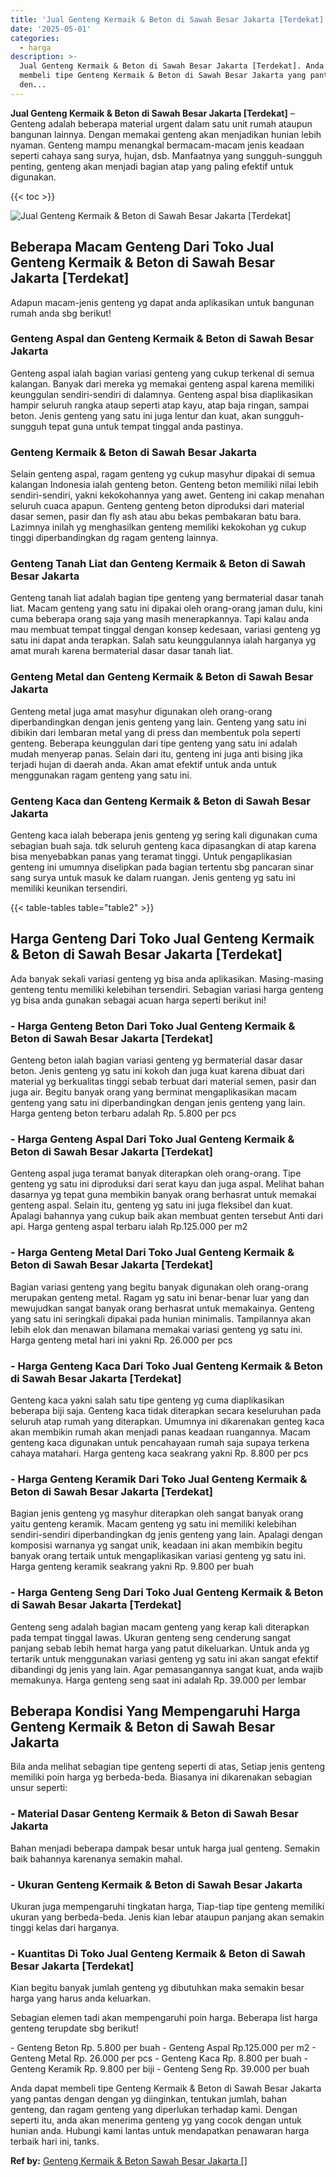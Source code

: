 ```yaml
---
title: 'Jual Genteng Kermaik & Beton di Sawah Besar Jakarta [Terdekat]'
date: '2025-05-01'
categories:
  - harga
description: >-
  Jual Genteng Kermaik & Beton di Sawah Besar Jakarta [Terdekat]. Anda dapat
  membeli tipe Genteng Kermaik & Beton di Sawah Besar Jakarta yang pantas dengan
  den...
---
```


**Jual Genteng Kermaik & Beton di Sawah Besar Jakarta \[Terdekat\]** – Genteng adalah beberapa material urgent dalam satu unit rumah ataupun bangunan lainnya. Dengan memakai genteng akan menjadikan hunian lebih nyaman. Genteng mampu menangkal bermacam-macam jenis keadaan seperti cahaya sang surya, hujan, dsb. Manfaatnya yang sungguh-sungguh penting, genteng akan menjadi bagian atap yang paling efektif untuk digunakan.

{{< toc >}}

![Jual Genteng Kermaik & Beton di Sawah Besar Jakarta [Terdekat]](/images/genteng-minimalis-murah32.png)

## Beberapa Macam Genteng Dari Toko Jual Genteng Kermaik & Beton di Sawah Besar Jakarta \[Terdekat\]

Adapun macam-jenis genteng yg dapat anda aplikasikan untuk bangunan rumah anda sbg berikut!

### Genteng Aspal dan Genteng Kermaik & Beton di Sawah Besar Jakarta

Genteng aspal ialah bagian variasi genteng yang cukup terkenal di semua kalangan. Banyak dari mereka yg memakai genteng aspal karena memiliki keunggulan sendiri-sendiri di dalamnya. Genteng aspal bisa diaplikasikan hampir seluruh rangka ataup seperti atap kayu, atap baja ringan, sampai beton. Jenis genteng yang satu ini juga lentur dan kuat, akan sungguh-sungguh tepat guna untuk tempat tinggal anda pastinya.

### Genteng Kermaik & Beton di Sawah Besar Jakarta

Selain genteng aspal, ragam genteng yg cukup masyhur dipakai di semua kalangan Indonesia ialah genteng beton. Genteng beton memiliki nilai lebih sendiri-sendiri, yakni kekokohannya yang awet. Genteng ini cakap menahan seluruh cuaca apapun. Genteng genteng beton diproduksi dari material dasar semen, pasir dan fly ash atau abu bekas pembakaran batu bara. Lazimnya inilah yg menghasilkan genteng memiliki kekokohan yg cukup tinggi diperbandingkan dg ragam genteng lainnya.

### Genteng Tanah Liat dan Genteng Kermaik & Beton di Sawah Besar Jakarta

Genteng tanah liat adalah bagian tipe genteng yang bermaterial dasar tanah liat. Macam genteng yang satu ini dipakai oleh orang-orang jaman dulu, kini cuma beberapa orang saja yang masih menerapkannya. Tapi kalau anda mau membuat tempat tinggal dengan konsep kedesaan, variasi genteng yg satu ini dapat anda terapkan. Salah satu keunggulannya ialah harganya yg amat murah karena bermaterial dasar dasar tanah liat.

### Genteng Metal dan Genteng Kermaik & Beton di Sawah Besar Jakarta

Genteng metal juga amat masyhur digunakan oleh orang-orang diperbandingkan dengan jenis genteng yang lain. Genteng yang satu ini dibikin dari lembaran metal yang di press dan membentuk pola seperti genteng. Beberapa keunggulan dari tipe genteng yang satu ini adalah mudah menyerap panas. Selain dari itu, genteng ini juga anti bising jika terjadi hujan di daerah anda. Akan amat efektif untuk anda untuk menggunakan ragam genteng yang satu ini.

### Genteng Kaca dan Genteng Kermaik & Beton di Sawah Besar Jakarta

Genteng kaca ialah beberapa jenis genteng yg sering kali digunakan cuma sebagian buah saja. tdk seluruh genteng kaca dipasangkan di atap karena bisa menyebabkan panas yang teramat tinggi. Untuk pengaplikasian genteng ini umumnya diselipkan pada bagian tertentu sbg pancaran sinar sang surya untuk masuk ke dalam ruangan. Jenis genteng yg satu ini memiliki keunikan tersendiri.

{{< table-tables table="table2" >}}

## Harga Genteng Dari Toko Jual Genteng Kermaik & Beton di Sawah Besar Jakarta \[Terdekat\]

Ada banyak sekali variasi genteng yg bisa anda aplikasikan. Masing-masing genteng tentu memiliki kelebihan tersendiri. Sebagian variasi harga genteng yg bisa anda gunakan sebagai acuan harga seperti berikut ini!

### \- Harga Genteng Beton Dari Toko Jual Genteng Kermaik & Beton di Sawah Besar Jakarta \[Terdekat\]

Genteng beton ialah bagian variasi genteng yg bermaterial dasar dasar beton. Jenis genteng yg satu ini kokoh dan juga kuat karena dibuat dari material yg berkualitas tinggi sebab terbuat dari material semen, pasir dan juga air. Begitu banyak orang yang berminat mengaplikasikan macam genteng yang satu ini diperbandingkan dengan jenis genteng yang lain. Harga genteng beton terbaru adalah Rp. 5.800 per pcs

### \- Harga Genteng Aspal Dari Toko Jual Genteng Kermaik & Beton di Sawah Besar Jakarta \[Terdekat\]

Genteng aspal juga teramat banyak diterapkan oleh orang-orang. Tipe genteng yg satu ini diproduksi dari serat kayu dan juga aspal. Melihat bahan dasarnya yg tepat guna membikin banyak orang berhasrat untuk memakai genteng aspal. Selain itu, genteng yg satu ini juga fleksibel dan kuat. Apalagi bahannya yang cukup baik akan membuat genten tersebut Anti dari api. Harga genteng aspal terbaru ialah Rp.125.000 per m2

### \- Harga Genteng Metal Dari Toko Jual Genteng Kermaik & Beton di Sawah Besar Jakarta \[Terdekat\]

Bagian variasi genteng yang begitu banyak digunakan oleh orang-orang merupakan genteng metal. Ragam yg satu ini benar-benar luar yang dan mewujudkan sangat banyak orang berhasrat untuk memakainya. Genteng yang satu ini seringkali dipakai pada hunian minimalis. Tampilannya akan lebih elok dan menawan bilamana memakai variasi genteng yg satu ini. Harga genteng metal hari ini yakni Rp. 26.000 per pcs

### \- Harga Genteng Kaca Dari Toko Jual Genteng Kermaik & Beton di Sawah Besar Jakarta \[Terdekat\]

Genteng kaca yakni salah satu tipe genteng yg cuma diaplikasikan beberapa biji saja. Genteng kaca tidak diterapkan secara keseluruhan pada seluruh atap rumah yang diterapkan. Umumnya ini dikarenakan genteg kaca akan membikin rumah akan menjadi panas keadaan ruangannya. Macam genteng kaca digunakan untuk pencahayaan rumah saja supaya terkena cahaya matahari. Harga genteng kaca seakrang yakni Rp. 8.800 per pcs

### \- Harga Genteng Keramik Dari Toko Jual Genteng Kermaik & Beton di Sawah Besar Jakarta \[Terdekat\]

Bagian jenis genteng yg masyhur diterapkan oleh sangat banyak orang yaitu genteng keramik. Macam genteng yg satu ini memiliki kelebihan sendiri-sendiri diperbandingkan dg jenis genteng yang lain. Apalagi dengan komposisi warnanya yg sangat unik, keadaan ini akan membikin begitu banyak orang tertaik untuk mengaplikasikan variasi genteng yg satu ini. Harga genteng keramik seakrang yakni Rp. 9.800 per buah

### \- Harga Genteng Seng Dari Toko Jual Genteng Kermaik & Beton di Sawah Besar Jakarta \[Terdekat\]

Genteng seng adalah bagian macam genteng yang kerap kali diterapkan pada tempat tinggal lawas. Ukuran genteng seng cenderung sangat panjang sebab lebih hemat harga yang patut dikeluarkan. Untuk anda yg tertarik untuk menggunakan variasi genteng yg satu ini akan sangat efektif dibandingi dg jenis yang lain. Agar pemasangannya sangat kuat, anda wajib memakunya. Harga genteng seng saat ini adalah Rp. 39.000 per lembar

## Beberapa Kondisi Yang Mempengaruhi Harga Genteng Kermaik & Beton di Sawah Besar Jakarta

Bila anda melihat sebagian tipe genteng seperti di atas, Setiap jenis genteng memiliki poin harga yg berbeda-beda. Biasanya ini dikarenakan sebagian unsur seperti:

### \- Material Dasar Genteng Kermaik & Beton di Sawah Besar Jakarta

Bahan menjadi beberapa dampak besar untuk harga jual genteng. Semakin baik bahannya karenanya semakin mahal.

### \- Ukuran Genteng Kermaik & Beton di Sawah Besar Jakarta

Ukuran juga mempengaruhi tingkatan harga, Tiap-tiap tipe genteng memiliki ukuran yang berbeda-beda. Jenis kian lebar ataupun panjang akan semakin tinggi kelas dari harganya.

### \- Kuantitas Di Toko Jual Genteng Kermaik & Beton di Sawah Besar Jakarta \[Terdekat\]

Kian begitu banyak jumlah genteng yg dibutuhkan maka semakin besar harga yang harus anda keluarkan.

Sebagian elemen tadi akan mempengaruhi poin harga. Beberapa list harga genteng terupdate sbg berikut!

\- Genteng Beton Rp. 5.800 per buah - Genteng Aspal Rp.125.000 per m2 - Genteng Metal Rp. 26.000 per pcs - Genteng Kaca Rp. 8.800 per buah - Genteng Keramik Rp. 9.800 per biji - Genteng Seng Rp. 39.000 per buah

Anda dapat membeli tipe Genteng Kermaik & Beton di Sawah Besar Jakarta yang pantas dengan dengan yg diinginkan, tentukan jumlah, bahan genteng, dan ragam genteng yang diperlukan terhadap kami. Dengan seperti itu, anda akan menerima genteng yg yang cocok dengan untuk hunian anda. Hubungi kami lantas untuk mendapatkan penawaran harga terbaik hari ini, tanks.

**Ref by:**  [Genteng Kermaik & Beton  Sawah Besar Jakarta []](https://id.wikipedia.org/wiki/Genteng)
